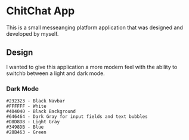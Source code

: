 # ChitChat App

This is a small messeanging platform application that was designed and developed by myself.

## Design

I wanted to give this application a more modern feel with the ability to switchb between a light and dark mode.

### Dark Mode

```
#232323 - Black Navbar
#FFFFFF - White
#404040 - Black Background
#646464 - Dark Gray for input fields and text bubbles
#D8D8D8 - Light Gray
#3498DB - Blue
#28B463 - Green
```
